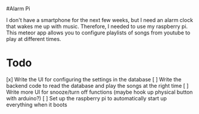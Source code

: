 #Alarm Pi

I don't have a smartphone for the next few weeks, but I need an alarm clock that wakes me up with music. Therefore, I needed to use my raspberry pi. This meteor app allows you to configure playlists of songs from youtube to play at different times.

# Todo

[x] Write the UI for configuring the settings in the database
[ ] Write the backend code to read the database and play the songs at the right time
[ ] Write more UI for snooze/turn off functions (maybe hook up physical button with arduino?)
[ ] Set up the raspberry pi to automatically start up everything when it boots
